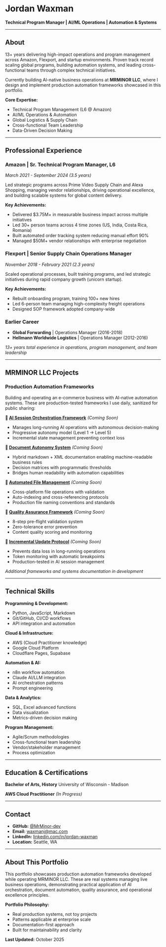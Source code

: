 # Jordan Waxman

**Technical Program Manager | AI/ML Operations | Automation & Systems**

---

## About

13+ years delivering high-impact operations and program management across Amazon, Flexport, and startup environments. Proven track record scaling global programs, building automation systems, and leading cross-functional teams through complex technical initiatives.

Currently building AI-native business operations at **MRMINOR LLC**, where I design and implement production automation frameworks showcased in this portfolio.

**Core Expertise:**
- Technical Program Management (L6 @ Amazon)
- AI/ML Operations & Automation
- Global Logistics & Supply Chain
- Cross-functional Team Leadership
- Data-Driven Decision Making

---

## Professional Experience

### **Amazon** | Sr. Technical Program Manager, L6
*March 2021 - September 2024 (3.5 years)*

Led strategic programs across Prime Video Supply Chain and Alexa Shopping, managing vendor relationships, driving operational excellence, and building scalable systems for global content delivery.

**Key Achievements:**
- Delivered $3.75M+ in measurable business impact across multiple initiatives
- Led 30+ person teams across 4 time zones (US, India, Costa Rica, Romania)
- Built automated order tracking system reducing manual effort 90%
- Managed $50M+ vendor relationships with enterprise negotiation

### **Flexport** | Senior Supply Chain Operations Manager
*November 2018 - February 2021 (2.3 years)*

Scaled operational processes, built training programs, and led strategic initiatives during rapid company growth (unicorn startup).

**Key Achievements:**
- Rebuilt onboarding program, training 100+ new hires
- Led 6-person team managing high-complexity freight operations
- Designed SOP framework adopted company-wide

### **Earlier Career**
- **Global Forwarding** | Operations Manager (2016-2018)
- **Hellmann Worldwide Logistics** | Operations Manager (2012-2016)

*13+ years total experience in operations, program management, and team leadership*

---

## MRMINOR LLC Projects

### Production Automation Frameworks

Building and operating an e-commerce business with AI-native automation systems. These are production-tested frameworks I use daily, sanitized for public sharing:

**🔗 [AI Session Orchestration Framework](https://github.com/MrMinor-dev/ai-session-orchestration)** *(Coming Soon)*
- Manages long-running AI operations with autonomous decision-making
- Progressive autonomy model (Level 1 → Level 5)
- Incremental state management preventing context loss

**🔗 [Document Autonomy System](https://github.com/MrMinor-dev/document-autonomy-system)** *(Coming Soon)*
- Hybrid markdown + XML documentation enabling machine-readable business rules
- Decision matrices with programmatic thresholds
- Bridges human readability with automation capabilities

**🔗 [Automated File Management](https://github.com/MrMinor-dev/automated-file-management)** *(Coming Soon)*
- Cross-platform file operations with validation
- Auto-indexing and cross-referencing protocols
- Production file naming conventions and standards

**🔗 [Quality Assurance Framework](https://github.com/MrMinor-dev/qa-framework)** *(Coming Soon)*
- 8-step pre-flight validation system
- Zero-tolerance error prevention
- Content quality scoring and monitoring

**🔗 [Incremental Update Protocol](https://github.com/MrMinor-dev/incremental-update-protocol)** *(Coming Soon)*
- Prevents data loss in long-running operations
- Token monitoring with automatic breakpoints
- Production-tested in AI session management

*Additional frameworks and systems documentation in development*

---

## Technical Skills

**Programming & Development:**
- Python, JavaScript, Markdown
- Git/GitHub, CI/CD workflows
- API integration and automation

**Cloud & Infrastructure:**
- AWS (Cloud Practitioner knowledge)
- Google Cloud Platform
- Cloudflare Pages, Supabase

**Automation & AI:**
- n8n workflow automation
- Claude AI/LLM integration
- AI orchestration patterns
- Prompt engineering

**Data & Analytics:**
- SQL, Excel advanced functions
- Data visualization
- Metrics-driven decision making

**Program Management:**
- Agile/Scrum methodologies
- Cross-functional team leadership
- Vendor/stakeholder management
- Process optimization

---

## Education & Certifications

**Bachelor of Arts, History**
University of Wisconsin - Madison

**AWS Cloud Practitioner** *(In Progress)*

---

## Contact

- **GitHub:** [@MrMinor-dev](https://github.com/MrMinor-dev)
- **Email:** waxmanj@mac.com
- **LinkedIn:** [linkedin.com/in/jordan-waxman](https://linkedin.com/in/jordan-waxman)
- **Location:** Seattle, WA

---

## About This Portfolio

This portfolio showcases production automation frameworks developed while operating MRMINOR LLC. These are real systems managing live business operations, demonstrating practical application of AI orchestration, document automation, quality assurance, and operational excellence principles.

**Portfolio Philosophy:**
- Real production systems, not toy projects
- Patterns applicable at enterprise scale
- Documentation-first approach
- Built for maintainability and clarity

**Last Updated:** October 2025
